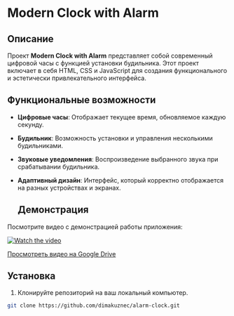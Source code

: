 # Modern Clock with Alarm

## Описание
Проект **Modern Clock with Alarm** представляет собой современный цифровой часы с функцией установки будильника. Этот проект включает в себя HTML, CSS и JavaScript для создания функционального и эстетически привлекательного интерфейса.

## Функциональные возможности
- **Цифровые часы**: Отображает текущее время, обновляемое каждую секунду.
- **Будильник**: Возможность установки и управления несколькими будильниками.
- **Звуковые уведомления**: Воспроизведение выбранного звука при срабатывании будильника.
- **Адаптивный дизайн**: Интерфейс, который корректно отображается на разных устройствах и экранах.

  ## Демонстрация

Посмотрите видео с демонстрацией работы приложения:

[![Watch the video](https://img.youtube.com/vi/DnlQQDNscBs/0.jpg)](https://youtu.be/DnlQQDNscBs)

[Просмотреть видео на Google Drive](https://drive.google.com/file/d/18UxVPLCTCjeKLy6yeO2JZOlG9pD9bD17/view?usp=sharing&t=24)


## Установка
1. Клонируйте репозиторий на ваш локальный компьютер.
```bash
git clone https://github.com/dimakuznec/alarm-clock.git

